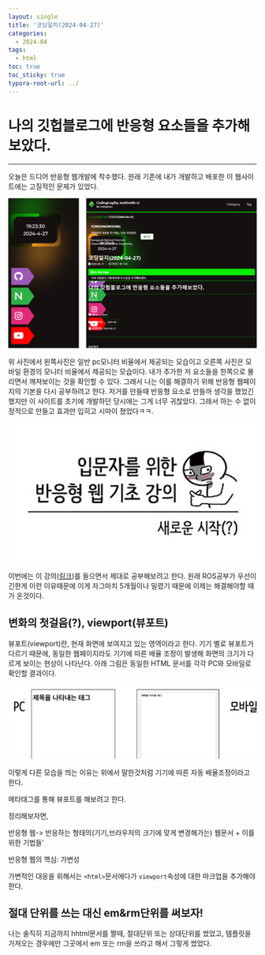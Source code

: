 ```yaml
---
layout: single
title: '코딩일지(2024-04-27)'
categories:
  - 2024-04
tags:
  - html
toc: true
toc_sticky: true
typora-root-url: ../
---
```








# 나의 깃헙블로그에 반응형 요소들을 추가해보았다. 
<hr>


오늘은 드디어 반응형 웹개발에 착수했다. 원래 기존에 내가 개발하고 배포한 이 웹사이트에는 고질적인 문제가 있었다.

![image-20240427192412187](/images/2024-04-27-codinglog(101)/image-20240427192412187.png)

위 사진에서 왼쪽사진은 일반 pc모니터 비율에서 제공되는 모습이고 오른쪽 사진은 모바일 환경의 모니터 비율에서 제공되는 모습이다. 내가 추가한 저 요소들을 한쪽으로 몰리면서 깨져보이는 것을 확인할 수 있다. 그래서 나는 이를 해결하기 위해 반응형 웹페이지의 기본을 다시 공부하려고 한다. 저거를 만들때 반응형 요소로 만들까 생각을 했었긴 했지만 이 사이트를 초기에 개발하던 당시에는 그게 너무 귀찮았다. 그래서 하는 수 없이 정적으로 만들고 효과만 입히고 시마이 쳤었다ㅋㅋ. 

![image-20240427192834010](/images/2024-04-27-codinglog(101)/image-20240427192834010.png)

이번에는 이 강의([링크](https://www.youtube.com/playlist?list=PLFeNz2ojQZjvPhBMUy3-641YBOOyLrXYS))를 들으면서 제대로 공부해보려고 한다. 원래 ROS공부가 우선이긴한게 이런 이유때문에 이게 자그마치 5개월이나 밀렸기 때문에 이제는 해결해야할 때가 온것이다.

## 변화의 첫걸음(?), viewport(뷰포트)

뷰포트(viewport)란, 현재 화면에 보여지고 있는 영역이라고 한다. 기기 별로 뷰포트가 다르기 때문에, 동일한 웹페이지라도 기기에 따른 배율 조정이 발생해 화면의 크기가 다르게 보이는 현상이 나타난다. 아래 그림은 동일한 HTML 문서를 각각 PC와 모바일로 확인할 결과이다.

![image-20240427193105214](/images/2024-04-27-codinglog(101)/image-20240427193105214.png)

이렇게 다른 모습을 띄는 이유는 위에서 말한것처럼 기기에 따른 자동 배율조정이라고 한다.

메타태그를 통해 뷰포트를  해보려고 한다.





정리해보자면,

반응형 웹-> 반응하는 형태의(기기,브라우저의 크기에 맞게 변경해가는) 웹문서 + 이를 위한 기법들'

반응형 웹의 핵심: 가변성

가변적인 대응을 위해서는 `<html>`문서에다가 `viewport`속성에 대한 마크업을 추가해야 한다.


## 절대 단위를 쓰는 대신 em&rm단위를 써보자!

나는 솔직히 지금까지 hhtml문서를 짤때, 절대단위 또는 상대단위를 썼었고, 템플릿을 가져오는 경우에만 그곳에서 em 또는  rm을 쓰라고 해서  그렇게 썼었다.







